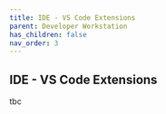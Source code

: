 ```yaml
---
title: IDE - VS Code Extensions
parent: Developer Workstation
has_children: false
nav_order: 3
---
```


## IDE - VS Code Extensions

tbc
